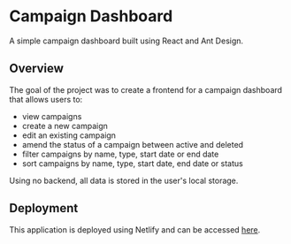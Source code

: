 # Campaign Dashboard

A simple campaign dashboard built using React and Ant Design.

## Overview

The goal of the project was to create a frontend for a campaign dashboard that allows users to:

- view campaigns
- create a new campaign
- edit an existing campaign
- amend the status of a campaign between active and deleted
- filter campaigns by name, type, start date or end date
- sort campaigns by name, type, start date, end date or status

Using no backend, all data is stored in the user's local storage.

## Deployment

This application is deployed using Netlify and can be accessed [here](https://trbo-campaign-dashboard.netlify.app/).

